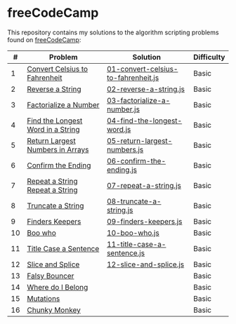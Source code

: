 # freeCodeCamp

This repository contains my solutions to the algorithm scripting problems found on [freeCodeCamp](https://learn.freecodecamp.org/):

|#|Problem|Solution|Difficulty|
|---|---|---|---|
|1|[Convert Celsius to Fahrenheit](https://learn.freecodecamp.org/javascript-algorithms-and-data-structures/basic-algorithm-scripting/convert-celsius-to-fahrenheit)|[01-convert-celsius-to-fahrenheit.js](basic/01-convert-celsius-to-fahrenheit.js)|Basic|
|2|[Reverse a String](https://learn.freecodecamp.org/javascript-algorithms-and-data-structures/basic-algorithm-scripting/reverse-a-string)|[02-reverse-a-string.js](basic/02-reverse-a-string.js)|Basic|
|3|[Factorialize a Number](https://learn.freecodecamp.org/javascript-algorithms-and-data-structures/basic-algorithm-scripting/factorialize-a-number)|[03-factorialize-a-number.js](basic/03-factorialize-a-number.js)|Basic|
|4|[Find the Longest Word in a String](https://learn.freecodecamp.org/javascript-algorithms-and-data-structures/basic-algorithm-scripting/find-the-longest-word-in-a-string)|[04-find-the-longest-word.js](basic/04-find-the-longest-word.js)|Basic|
|5|[Return Largest Numbers in Arrays](https://learn.freecodecamp.org/javascript-algorithms-and-data-structures/basic-algorithm-scripting/return-largest-numbers-in-arrays)|[05-return-largest-numbers.js](basic/05-return-largest-numbers.js)|Basic|
|6|[Confirm the Ending](https://learn.freecodecamp.org/javascript-algorithms-and-data-structures/basic-algorithm-scripting/confirm-the-ending)|[06-confirm-the-ending.js](basic/06-confirm-the-ending.js)|Basic|
|7|[Repeat a String Repeat a String](https://learn.freecodecamp.org/javascript-algorithms-and-data-structures/basic-algorithm-scripting/repeat-a-string-repeat-a-string)|[07-repeat-a-string.js](basic/07-repeat-a-string.js)|Basic|
|8|[Truncate a String](https://learn.freecodecamp.org/javascript-algorithms-and-data-structures/basic-algorithm-scripting/truncate-a-string)|[08-truncate-a-string.js](basic/08-truncate-a-string.js)|Basic|
|9|[Finders Keepers](https://learn.freecodecamp.org/javascript-algorithms-and-data-structures/basic-algorithm-scripting/finders-keepers)|[09-finders-keepers.js](basic/09-finders-keepers.js)|Basic|
|10|[Boo who](https://learn.freecodecamp.org/javascript-algorithms-and-data-structures/basic-algorithm-scripting/boo-who)|[10-boo-who.js](basic/10-boo-who.js)|Basic|
|11|[Title Case a Sentence](https://learn.freecodecamp.org/javascript-algorithms-and-data-structures/basic-algorithm-scripting/title-case-a-sentence)|[11-title-case-a-sentence.js](basic/11-title-case-a-sentence.js)|Basic|
|12|[Slice and Splice](https://learn.freecodecamp.org/javascript-algorithms-and-data-structures/basic-algorithm-scripting/slice-and-splice)|[12-slice-and-splice.js](basic/12-slice-and-splice.js)|Basic|
|13|[Falsy Bouncer](https://learn.freecodecamp.org/javascript-algorithms-and-data-structures/basic-algorithm-scripting/falsy-bouncer)||Basic|
|14|[Where do I Belong](https://learn.freecodecamp.org/javascript-algorithms-and-data-structures/basic-algorithm-scripting/where-do-i-belong)||Basic|
|15|[Mutations](https://learn.freecodecamp.org/javascript-algorithms-and-data-structures/basic-algorithm-scripting/mutations)||Basic|
|16|[Chunky Monkey](https://learn.freecodecamp.org/javascript-algorithms-and-data-structures/basic-algorithm-scripting/chunky-monkey)||Basic|
